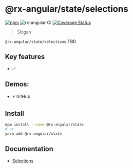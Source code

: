 # @rx-angular/state/selections

[![npm](https://img.shields.io/npm/v/%40rx-angular%2Fcdk.svg)](https://www.npmjs.com/package/%40rx-angular%2Fcdk)
![rx-angular CI](https://github.com/rx-angular/rx-angular/workflows/rx-angular%20CI/badge.svg?branch=master)
[![Coverage Status](https://raw.githubusercontent.com/rx-angular/rx-angular/github-pages/docs/test-coverage/cdk/jest-coverage-badge.svg)](https://rx-angular.github.io/rx-angular/test-coverage/cdk/lcov-report/index.html)

> Slogan

`@rx-angular/state/selections` TBD

## Key features

- ✅

## Demos:

- ⚡ GitHub

## Install

```bash
npm install --save @rx-angular/state
# or
yarn add @rx-angular/state
```

## Documentation

- [Selections](https://rx-angular.io/docs/state/selections)
